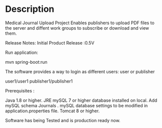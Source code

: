 # Description


Medical Journal Upload Project
Enables publishers to upload PDF files to the server and diffent work groups to subscribe or download and view them.


Release Notes: 
Initial Product Release :0.5V

Run application:

mvn spring-boot:run

The software provides a way to login as different users: user or publisher

user1/user1
publisher1/publisher1

Prerequisites :

Java 1.8 or higher. JRE
mySQL 7 or higher database installed on local.
Add mySQL schema Journals .
mySQL database settings to be modified in application.properties file.
Tomcat 8 or higher.

Software has being Tested and is production ready now.

